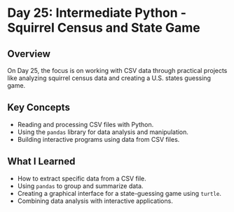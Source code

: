 # Day 25: Intermediate Python - Squirrel Census and State Game

## Overview
On Day 25, the focus is on working with CSV data through practical projects like analyzing squirrel census data and creating a U.S. states guessing game.

## Key Concepts
- Reading and processing CSV files with Python.
- Using the `pandas` library for data analysis and manipulation.
- Building interactive programs using data from CSV files.

## What I Learned
- How to extract specific data from a CSV file.
- Using `pandas` to group and summarize data.
- Creating a graphical interface for a state-guessing game using `turtle`.
- Combining data analysis with interactive applications.
